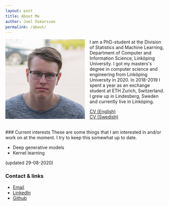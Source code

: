 ```yaml
---
layout: post
title: About Me
author: Joel Oskarsson
permalink: /about/
---
```


<img src="/assets/me.jpg" width="250" style="float: left; padding-right: 15px; padding-bottom: 30px;">

I am a PhD-student at the Division of Statistics and Machine Learning, Department of Computer and Information Science, Linköping University.
I got my masters's degree in computer science and engineering from Linköping University in 2020.
In 2018-2019 I spent a year as an exchange student at ETH Zurich, Switzerland.
I grew up in Lindesberg, Sweden and currently live in Linköping.

<!-- I am an avid Linux user and a believer in free and open source software. Openness of ideas, culture and research is very important to me. -->

[CV (English)](https://joeloskarsson.github.io/CV/CV_english.pdf)<br>
[CV (Swedish)](https://joeloskarsson.github.io/CV/CV_swedish.pdf)

<br>
### Current interests
These are some things that I am interested in and/or work on at the moment. I try to keep this somewhat up to date.

* Deep generative models
* Kernel learning

(updated 29-08-2020)

<!-- ### Papers and reports -->
<!-- **Real-time Multiplayer Game on IoT-backend**, Bachelor thesis, Linköping University, 2018, 7 co-authors, Swedish, [link](http://urn.kb.se/resolve?urn=urn:nbn:se:liu:diva-149042), also features individual written chapter: -->

<!-- **Dependencies to software packages in open source Javascript projects**, Swedish, [link, see page 80](http://urn.kb.se/resolve?urn=urn:nbn:se:liu:diva-149042) -->

### Contact & links
* [Email](mailto:joel.oskarsson@liu.se)
* [LinkedIn](https://linkedin.com/in/joel-oskarsson/)
* [Github](https://github.com/joeloskarsson)
